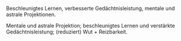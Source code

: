 Beschleunigtes Lernen, verbesserte Gedächtnisleistung, mentale und astrale Projektionen.

Mentale und astrale Projektion; beschleunigtes Lernen und verstärkte Gedächtnisleistung; (reduziert) Wut + Reizbarkeit.